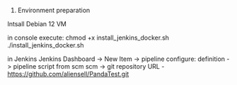 1. Environment preparation

Intsall Debian 12 VM

in console execute:
chmod +x install_jenkins_docker.sh
./install_jenkins_docker.sh

in Jenkins
Jenkins Dashboard -> New Item -> pipeline
configure: 
definition -> pipeline script from scm
scm -> git
repository URL - https://github.com/aliensell/PandaTest.git
